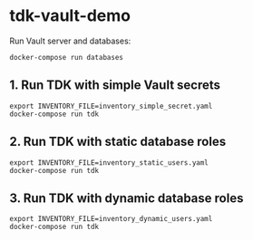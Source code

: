 # tdk-vault-demo

Run Vault server and databases:
```
docker-compose run databases
``` 

## 1. Run TDK with simple Vault secrets

```shell
export INVENTORY_FILE=inventory_simple_secret.yaml
docker-compose run tdk
```

## 2. Run TDK with static database roles

```shell
export INVENTORY_FILE=inventory_static_users.yaml
docker-compose run tdk
```

## 3. Run TDK with dynamic database roles

```shell
export INVENTORY_FILE=inventory_dynamic_users.yaml
docker-compose run tdk
```
